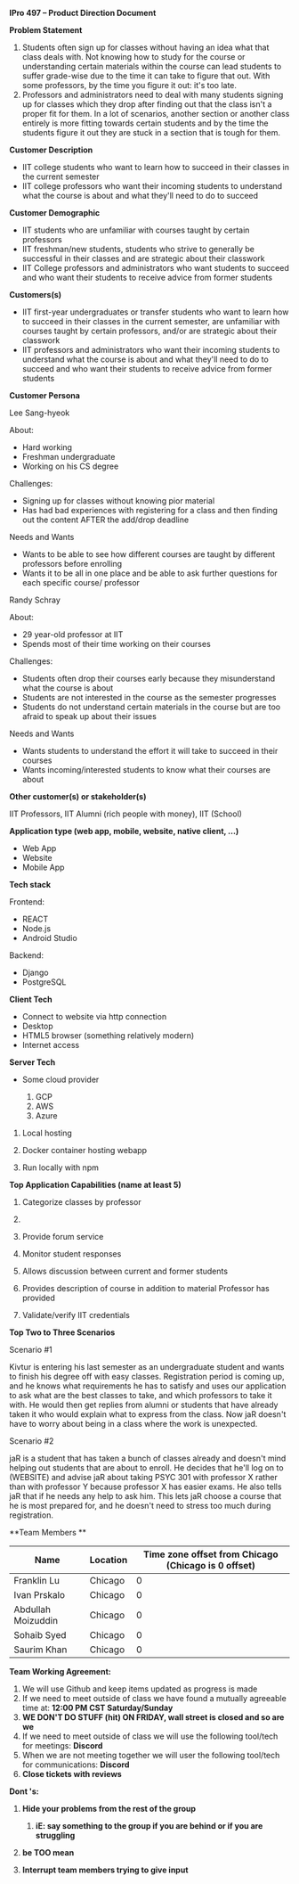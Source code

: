 **IPro 497 – Product Direction Document**

**Problem Statement**

1. Students often sign up for classes without having an idea what that class deals with. Not knowing how to study for the course or understanding certain materials within the course can lead students to suffer grade-wise due to the time it can take to figure that out. With some professors, by the time you figure it out: it&#39;s too late.
2. Professors and administrators need to deal with many students signing up for classes which they drop after finding out that the class isn&#39;t a proper fit for them. In a lot of scenarios, another section or another class entirely is more fitting towards certain students and by the time the students figure it out they are stuck in a section that is tough for them.

**Customer Description**

- IIT college students who want to learn how to succeed in their classes in the current semester
- IIT college professors who want their incoming students to understand what the course is about and what they&#39;ll need to do to succeed

**Customer Demographic**

- IIT students who are unfamiliar with courses taught by certain professors
- IIT freshman/new students, students who strive to generally be successful in their classes and are strategic about their classwork
- IIT College professors and administrators who want students to succeed and who want their students to receive advice from former students

**Customers(s)**

- IIT first-year undergraduates or transfer students who want to learn how to succeed in their classes in the current semester, are unfamiliar with courses taught by certain professors, and/or are strategic about their classwork
- IIT professors and administrators who want their incoming students to understand what the course is about and what they'll need to do to succeed and who want their students to receive advice from former students


**Customer Persona**

Lee Sang-hyeok

About:

- Hard working
- Freshman undergraduate
- Working on his CS degree

Challenges:

- Signing up for classes without knowing pior material
- Has had bad experiences with registering for a class and then finding out the content AFTER the add/drop deadline

Needs and Wants

- Wants to be able to see how different courses are taught by different professors before enrolling
- Wants it to be all in one place and be able to ask further questions for each specific course/ professor

Randy Schray

About:

- 29 year-old professor at IIT
- Spends most of their time working on their courses

Challenges:

- Students often drop their courses early because they misunderstand what the course is about
- Students are not interested in the course as the semester progresses
- Students do not understand certain materials in the course but are too afraid to speak up about their issues

Needs and Wants

- Wants students to understand the effort it will take to succeed in their courses
- Wants incoming/interested students to know what their courses are about

**Other customer(s) or stakeholder(s)**

IIT Professors, IIT Alumni (rich people with money), IIT (School)

**Application type (web app, mobile, website, native client, …)**

- Web App
- Website
- Mobile App

**Tech stack**

Frontend:

- REACT
- Node.js
- Android Studio

Backend:

- Django
- PostgreSQL

**Client Tech**

- Connect to website via http connection
- Desktop
- HTML5 browser (something relatively modern)
- Internet access

**Server Tech**

- Some cloud provider

  1. GCP
  2. AWS
  3. Azure
1. Local hosting

  1. Docker container hosting webapp
  2. Run locally with npm

**Top Application Capabilities (name at least 5)**

1. Categorize classes by professor

  1.
1. Provide forum service
2. Monitor student responses
3. Allows discussion between current and former students
4. Provides description of course in addition to material Professor has provided
5. Validate/verify IIT credentials

**Top Two to Three Scenarios**

Scenario #1

Kivtur is entering his last semester as an undergraduate student and wants to finish his degree off with easy classes. Registration period is coming up, and he knows what requirements he has to satisfy and uses our application to ask what are the best classes to take, and which professors to take it with. He would then get replies from alumni or students that have already taken it who would explain what to express from the class. Now jaR doesn&#39;t have to worry about being in a class where the work is unexpected.

Scenario #2

jaR is a student that has taken a bunch of classes already and doesn&#39;t mind helping out students that are about to enroll. He decides that he&#39;ll log on to (WEBSITE) and advise jaR about taking PSYC 301 with professor X rather than with professor Y because professor X has easier exams. He also tells jaR that if he needs any help to ask him. This lets jaR choose a course that he is most prepared for, and he doesn&#39;t need to stress too much during registration.

**Team Members **

| **Name** | **Location** | **Time zone offset from Chicago (Chicago is 0 offset)** |
| --- | --- | --- |
| Franklin Lu | Chicago | 0 |
| Ivan Prskalo | Chicago | 0 |
| Abdullah Moizuddin | Chicago | 0 |
| Sohaib Syed | Chicago | 0 |
| Saurim Khan | Chicago | 0 |

**Team Working Agreement:**

1. We will use Github and keep items updated as progress is made
2. If we need to meet outside of class we have found a mutually agreeable time at: **12:00 PM CST Saturday/Sunday**
3. **WE DON&#39;T DO STUFF (hit) ON FRIDAY, wall street is closed and so are we**
4. If we need to meet outside of class we will use the following tool/tech for meetings: **Discord**
5. When we are not meeting together we will user the following tool/tech for communications: **Discord**
6. **Close tickets with reviews**

**Dont &#39;s:**

1. **Hide your problems from the rest of the group**

    1. **iE: say something to the group if you are behind or if you are struggling**
1. **be TOO mean**
2. **Interrupt team members trying to give input**
